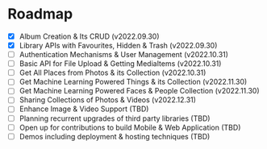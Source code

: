 # Roadmap

- [x] Album Creation & Its CRUD (v2022.09.30)
- [x] Library APIs with Favourites, Hidden & Trash (v2022.09.30)
- [ ] Authentication Mechanisms & User Management (v2022.10.31)
- [ ] Basic API for File Upload & Getting MediaItems (v2022.10.31)
- [ ] Get All Places from Photos & its Collection (v2022.10.31)
- [ ] Get Machine Learning Powered Things & its Collection (v2022.11.30)
- [ ] Get Machine Learning Powered Faces & People Collection (v2022.11.30)
- [ ] Sharing Collections of Photos & Videos (v2022.12.31)
- [ ] Enhance Image & Video Support (TBD)
- [ ] Planning recurrent upgrades of third party libraries (TBD)
- [ ] Open up for contributions to build Mobile & Web Application (TBD)
- [ ] Demos including deployment & hosting techniques (TBD)
